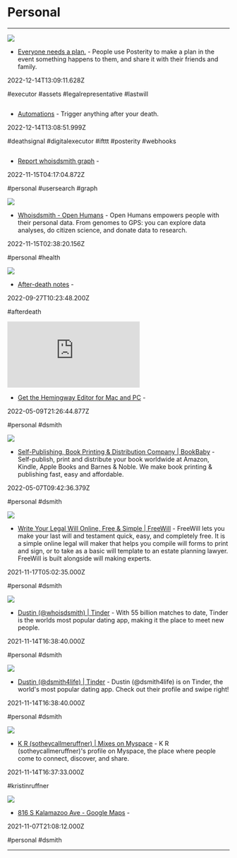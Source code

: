 # Personal

---

![](https://0.0.0.0:1313/cover.jpg)

- [Everyone needs a plan.](https://posterity.life) - People use Posterity to make a plan in the event something happens to them, and share it with their friends and family.

2022-12-14T13:09:11.628Z

#executor #assets #legalrepresentative #lastwill

![]()

- [Automations](https://posterity.life/automations) - Trigger anything after your death.

2022-12-14T13:08:51.999Z

#deathsignal #digitalexecutor #ifttt #posterity #webhooks

![]()

- [Report whoisdsmith graph](https://mthrfckr.static.app/report_whoisdsmith_graph.html) - 

2022-11-15T04:17:04.872Z

#personal #usersearch #graph

![](https://rdl.ink/render/https%3A%2F%2Fwww.openhumans.org%2FWhoisdsmith)

- [Whoisdsmith - Open Humans](https://www.openhumans.org/Whoisdsmith) - Open Humans empowers people with their personal data. From genomes to GPS: you can explore data analyses, do citizen science, and donate data to research.

2022-11-15T02:38:20.156Z

#personal #health

![](https://idied.org/assets/summary_large_image.png)

- [After-death notes](https://idied.org/?auth=true&newUser=true) - 

2022-09-27T10:23:48.200Z

#afterdeath

![](https://rdl.ink/render/https%3A%2F%2Fhemingwayapp.com%2Fdesktop.html)

- [Get the Hemingway Editor for Mac and PC](https://hemingwayapp.com/desktop.html) - 

2022-05-09T21:26:44.877Z

#personal #dsmith

![](https://www.bookbaby.com/images/og/og-homepage.jpg)

- [Self-Publishing, Book Printing & Distribution Company | BookBaby](https://www.bookbaby.com) - Self-publish, print and distribute your book worldwide at Amazon, Kindle, Apple Books and Barnes & Noble. We make book printing & publishing fast, easy and affordable.

2022-05-07T09:42:36.379Z

#personal #dsmith

![](https://www.freewill.com/og_image.png)

- [Write Your Legal Will Online, Free & Simple | FreeWill](https://www.freewill.com/will/final/download) - FreeWill lets you make your last will and testament quick, easy, and completely free. It is a simple online legal will maker that helps you compile will forms to print and sign, or to take as a basic will template to an estate planning lawyer. FreeWill is built alongside will making experts.

2021-11-17T05:02:35.000Z

#personal #dsmith

![](https://tinder.com/static/tinder.png)

- [Dustin (@whoisdsmith) | Tinder](https://tinder.com/@whoisdsmith) - With 55 billion matches to date, Tinder is the worlds most popular dating app, making it the place to meet new people.

2021-11-14T16:38:40.000Z

#personal #dsmith

![](https://tinder.com/static/tinder.png)

- [Dustin (@dsmith4life) | Tinder](https://tinder.com/@dsmith4life) - Dustin (@dsmith4life) is on Tinder, the world's most popular dating app. Check out their profile and swipe right!

2021-11-14T16:38:40.000Z

#personal #dsmith

![](https://a4-images.myspacecdn.com/images03/21/5143bac73c9544619ce15c527aa9b5c4/600x600.jpg)

- [K R (sotheycallmeruffner) | Mixes on Myspace](https://myspace.com/sotheycallmeruffner) - K R (sotheycallmeruffner)'s profile on Myspace, the place where people come to connect, discover, and share.

2021-11-14T16:37:33.000Z

#kristinruffner

![](http://geo0.ggpht.com/cbk?cb_client=maps_sv.tactile&output=thumbnail&thumb=2&panoid=lPFBz8CSZiO9d9rxFLUwyA&w=900&h=900&yaw=283&pitch=0&thumbfov=75&ll=42.263095,-84.964030)

- [816 S Kalamazoo Ave - Google Maps](https://www.google.com/maps/place/816+S+Kalamazoo+Ave,+Marshall,+MI+49068/@42.2631408,-84.9640633,3a,15y,284.26h,59.92t/data=!3m6!1e1!3m4!1sfewaNjkM0-PZoPq3gktHCQ!2e0!7i16384!8i8192!4m5!3m4!1s0x8817e2ea6fb4028d:0x5e1dcb37d85a66c5!8m2!3d42.2631508!4d-84.9643404) - 

2021-11-07T21:08:12.000Z

#personal #dsmith

---


